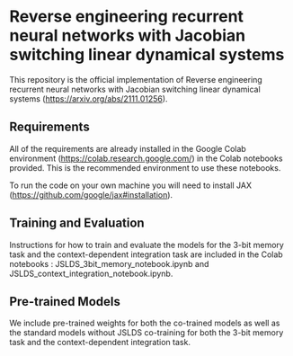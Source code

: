 # Reverse engineering recurrent neural networks with Jacobian switching linear dynamical systems

This repository is the official implementation of Reverse engineering recurrent neural networks with Jacobian switching linear dynamical systems (https://arxiv.org/abs/2111.01256). 

## Requirements
All of the requirements are already installed in the Google Colab environment (https://colab.research.google.com/) in the Colab notebooks provided. This is the recommended environment to use these notebooks.

To run the code on your own machine you will need to install JAX (https://github.com/google/jax#installation).

## Training and Evaluation

Instructions for how to train and evaluate the models for the 3-bit memory task and the context-dependent integration task are included in the Colab notebooks : JSLDS_3bit_memory_notebook.ipynb and JSLDS_context_integration_notebook.ipynb.

## Pre-trained Models

We include pre-trained weights for both the co-trained models as well as the standard models without JSLDS co-training for both the 3-bit memory task and the context-dependent integration task.
